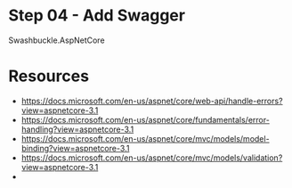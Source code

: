 # Step 04 - Add Swagger

Swashbuckle.AspNetCore

# Resources
- https://docs.microsoft.com/en-us/aspnet/core/web-api/handle-errors?view=aspnetcore-3.1
- https://docs.microsoft.com/en-us/aspnet/core/fundamentals/error-handling?view=aspnetcore-3.1
- https://docs.microsoft.com/en-us/aspnet/core/mvc/models/model-binding?view=aspnetcore-3.1
- https://docs.microsoft.com/en-us/aspnet/core/mvc/models/validation?view=aspnetcore-3.1
- 
